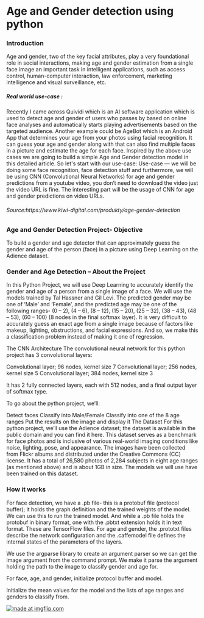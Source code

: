 # Age and Gender detection using python


<h3>Introduction</h3>
Age and gender, two of the key facial attributes, play a very foundational role in social interactions, making age and gender estimation from a single face image an important task in intelligent applications, such as access control, human-computer interaction, law enforcement, marketing intelligence
and visual surveillance, etc.

<h5>Real world use-case :</h5>

Recently I came across Quividi which is an AI software application which is used to detect age and gender of users who passes by based on online face analyses and automatically starts playing advertisements based on the targeted audience.
Another example could be AgeBot which is an Android App that determines your age from your photos using facial recognition. It can guess your age and gender along with that can also find multiple faces in a picture and estimate the age for each face.
Inspired by the above use cases we are going to build a simple Age and Gender detection model in this detailed article. So let's start with our use-case:
Use-case — we will be doing some face recognition, face detection stuff and furthermore, we will be using CNN (Convolutional Neural Networks) for age and gender predictions from a youtube video, you don’t need to download the video just the video URL is fine. The interesting part will be the usage of CNN for age and gender predictions on video URLs.

<h6>Source:https://www.kiwi-digital.com/produkty/age-gender-detection</h6>



<h3>Age and Gender Detection Project- Objective</h3>

To build a gender and age detector that can approximately guess the gender and age of the person (face) in a picture using Deep Learning on the Adience dataset.

<h3>Gender and Age Detection – About the Project</h3>

In this Python Project, we will use Deep Learning to accurately identify the gender and age of a person from a single image of a face. We will use the models trained by Tal Hassner and Gil Levi. The predicted gender may be one of ‘Male’ and ‘Female’, and the predicted age may be one of the following ranges- (0 – 2), (4 – 6), (8 – 12), (15 – 20), (25 – 32), (38 – 43), (48 – 53), (60 – 100) (8 nodes in the final softmax layer). It is very difficult to accurately guess an exact age from a single image because of factors like makeup, lighting, obstructions, and facial expressions. And so, we make this a classification problem instead of making it one of regression.

The CNN Architecture
The convolutional neural network for this python project has 3 convolutional layers:

Convolutional layer; 96 nodes, kernel size 7
Convolutional layer; 256 nodes, kernel size 5
Convolutional layer; 384 nodes, kernel size 3

 
It has 2 fully connected layers, each with 512 nodes, and a final output layer of softmax type.

To go about the python project, we’ll:

Detect faces
Classify into Male/Female
Classify into one of the 8 age ranges
Put the results on the image and display it
The Dataset
For this python project, we’ll use the Adience dataset; the dataset is available in the public domain and you can find it here. This dataset serves as a benchmark for face photos and is inclusive of various real-world imaging conditions like noise, lighting, pose, and appearance. The images have been collected from Flickr albums and distributed under the Creative Commons (CC) license. It has a total of 26,580 photos of 2,284 subjects in eight age ranges (as mentioned above) and is about 1GB in size. The models we will use have been trained on this dataset.



<h3>How it works</h3>

For face detection, we have a .pb file- this is a protobuf file (protocol buffer); it holds the graph definition and the trained weights of the model. We can use this to run the trained model. And while a .pb file holds the protobuf in binary format, one with the .pbtxt extension holds it in text format. These are TensorFlow files. For age and gender, the .prototxt files describe the network configuration and the .caffemodel file defines the internal states of the parameters of the layers.

We use the argparse library to create an argument parser so we can get the image argument from the command prompt. We make it parse the argument holding the path to the image to classify gender and age for.
 
For face, age, and gender, initialize protocol buffer and model.

Initialize the mean values for the model and the lists of age ranges and genders to classify from.

<a href="https://imgflip.com/gif/3k65dx"><img src="https://i.imgflip.com/3k65dx.gif" title="made at imgflip.com"/></a>

